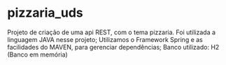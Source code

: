 # pizzaria_uds
Projeto de criação de uma api REST, com o tema pizzaria. 
Foi utilizada a linguagem JAVA nesse projeto;
Utilizamos o Framework Spring e as facilidades do MAVEN, para gerenciar dependências;
Banco utilizado: H2 (Banco em memória)

